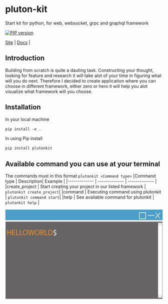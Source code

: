 # pluton-kit
Start kit for python, for web, websocket, grpc and graphql framework

[![PIP version][pip-image]][pip-url] 

[Site](https://plutonkit.codehyouka.xyz/) |
[Docs](https://plutonkit.codehyouka.xyz/api) |

## Introduction
Building from scratch is quite a dauting task. Constructing your thought, looking for feature and research it will take alot of your time in figuring what will you do next. Therefore I decided to create application where you can choose in different framework, either zero or hero it will help you alot visualize what framework will you choose.

## Installation
In your local machine
```html
pip install -e .
```
In using Pip install
```html
pip install plutonkit
```

## Available command you can use at your terminal
The commands must in this format  `plutonkit <Command type>` 
|Command type | Description| Example |
|------------- | ------------- | ------------- |
|create_project | Start creating your project in our listed framework  | `plutonkit create_project`|
|command | Executing command using plutonkit | `plutonkit command start`|
|help | See available command for plutonkit | `plutonkit help` |

![Alt text](resources/pluton-kit-terminal-design.gif?raw=true "Title")


[pip-url]: https://pypi.org/project/plutonkit/
[pip-image]: https://img.shields.io/badge/plutonkit-0.01alpha0-brightgreen
